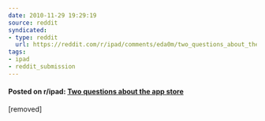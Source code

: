 ```yaml
---
date: 2010-11-29 19:29:19
source: reddit
syndicated:
- type: reddit
  url: https://reddit.com/r/ipad/comments/eda0m/two_questions_about_the_app_store/
tags:
- ipad
- reddit_submission
---
```


#### Posted on r/ipad: [Two questions about the app store](https://reddit.com/r/ipad/comments/eda0m/two_questions_about_the_app_store/)

[removed]